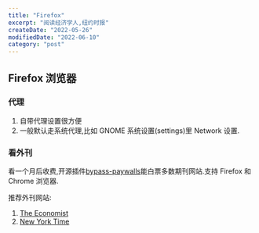 ```yaml
---
title: "Firefox"
excerpt: "阅读经济学人,纽约时报"
createDate: "2022-05-26"
modifiedDate: "2022-06-10"
category: "post"
---
```


## Firefox 浏览器

### 代理

1. 自带代理设置很方便
2. 一般默认走系统代理,比如 GNOME 系统设置(settings)里 Network 设置.

### 看外刊

看一个月后收费,开源插件[bypass-paywalls](https://github.com/iamadamdev/bypass-paywalls-chrome)能白票多数期刊网站.支持 Firefox 和 Chrome 浏览器.

推荐外刊网站:

1. [The Economist](https://www.economist.com/)
2. [New York Time](https://www.nytimes.com/)

